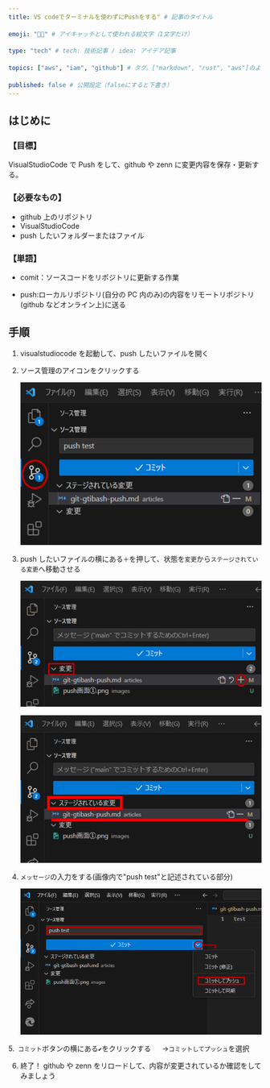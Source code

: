 ```yaml
---
title: VS codeでターミナルを使わずにPushをする" # 記事のタイトル

emoji: "👩‍🚀" # アイキャッチとして使われる絵文字（1文字だけ）

type: "tech" # tech: 技術記事 / idea: アイデア記事

topics: ["aws", "iam", "github"] # タグ。["markdown", "rust", "aws"]のように指定する

published: false # 公開設定（falseにすると下書き）
---
```


## はじめに

### 【目標】
VisualStudioCode で Push をして、github や zenn に変更内容を保存・更新する。

### 【必要なもの】
 - github 上のリポジトリ
 - VisualStudioCode
 - push したいフォルダーまたはファイル

### 【単語】

- comit：ソースコードをリポジトリに更新する作業

- push:ローカルリポジトリ(自分の PC 内のみ)の内容をリモートリポジトリ(github などオンライン上)に送る

## 手順

1. visualstudiocode を起動して、push したいファイルを開く

2. ソース管理のアイコンをクリックする

   ![push画面を表示する](https://github.com/NagashimaArisa/zenn/blob/81dcbe54f58c0e0afba873bffd447a8839017bc8/images/kanrigamen.png)

3. push したいファイルの横にある`＋`を押して、状態を`変更`から`ステージされている変更`へ移動させる

   ![変更前](../images/tuika_befor.png)

   ![変更後](../images/tuila_after.png)

4. `メッセージ`の入力をする(画像内で"push test"と記述されている部分)

   ![pushをする](../images/push.png)

5.` コミット`ボタンの横にある`✔`をクリックする
　 →`コミットしてプッシュ`を選択

6. 終了！
   github や zenn をリロードして、内容が変更されているか確認をしてみましょう
